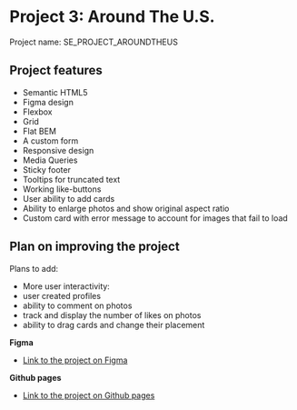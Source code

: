 # Project 3: Around The U.S.

Project name: SE_PROJECT_AROUNDTHEUS

## Project features

- Semantic HTML5
- Figma design
- Flexbox
- Grid
- Flat BEM
- A custom form
- Responsive design
- Media Queries
- Sticky footer
- Tooltips for truncated text
- Working like-buttons
- User ability to add cards
- Ability to enlarge photos and show original aspect ratio
- Custom card with error message to account for images that fail to load

## Plan on improving the project

Plans to add:

- More user interactivity:
- user created profiles
- ability to comment on photos
- track and display the number of likes on photos
- ability to drag cards and change their placement

**Figma**

- [Link to the project on Figma](https://www.figma.com/file/ii4xxsJ0ghevUOcssTlHZv/Sprint-3%3A-Around-the-US?node-id=0%3A1)

**Github pages**

- [Link to the project on Github pages](https://fdlai.github.io/se_project_aroundtheus/)
